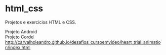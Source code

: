 # html_css
 Projetos e exercícios HTML  e CSS.

<a>Projeto Android</a><br>
<a >Projeto Cordel</a> <br>
<a>http://carvalholeandro.github.io/desafios_cursoemvideo/heart_trial_animation/index.html</a>
 

